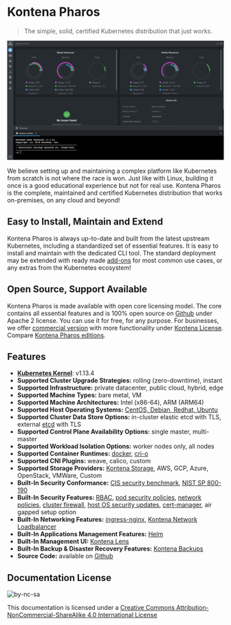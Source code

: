 # Kontena Pharos

> The simple, solid, certified Kubernetes distribution that just works.

![Lens Dashboard](/images/lens-dashboard.png)

We believe setting up and maintaining a complex platform like Kubernetes from scratch is not where the race is won. Just like with Linux, building it once is a good educational experience but not for real use. Kontena Pharos is the complete, maintained and certified Kubernetes distribution that works on-premises, on any cloud and beyond!

## Easy to Install, Maintain and Extend

Kontena Pharos is always up-to-date and built from the latest upstream Kubernetes, including a standardized set of essential features. It is easy to install and maintain with the dedicated CLI tool. The standard deployment may be extended with ready made [add-ons](addons/README.md) for most common use cases, or any extras from the Kubernetes ecosystem!

## Open Source, Support Available

Kontena Pharos is made available with open core licensing model. The core contains all essential features and is 100% open source on [Github](https://github.com/kontena/pharos-cluster) under Apache 2 license. You can use it for free, for any purpose. For businesses, we offer [commercial version](https://kontena.io/pharos/#pricing) with more functionality under [Kontena License](https://github.com/kontena/pharos-cluster/blob/master/licenses/KONTENA.md). Compare [Kontena Pharos editions](editions.md). 

## Features

- **[Kubernetes Kernel](https://github.com/kubernetes/kubernetes)**: v1.13.4
- **Supported Cluster Upgrade Strategies:** rolling (zero-downtime), instant
- **Supported Infrastructure:** private datacenter, public cloud, hybrid, edge
- **Supported Machine Types:** bare metal, VM
- **Supported Machine Architectures:** Intel (x86-64), ARM (ARM64)
- **Supported Host Operating Systems:** [CentOS, Debian, Redhat, Ubuntu](requirements.md)
- **Supported Cluster Data Store Options:** in-cluster elastic etcd with TLS, external [etcd](https://coreos.com/etcd/) with TLS
- **Supported Control Plane Availability Options:** single master, multi-master
- **Supported Workload Isolation Options:** worker nodes only, all nodes
- **Supported Container Runtimes:** [docker](https://mobyproject.org/), [cri-o](http://cri-o.io/)
- **Supported CNI Plugins:** weave, calico, custom
- **Supported Storage Providers:** [Kontena Storage](addons/kontena-storage.md), AWS, GCP, Azure, OpenStack, VMWare, Custom
- **Built-In Security Conformance:** [CIS security benchmark](https://www.cisecurity.org/benchmark/kubernetes/), [NIST SP 800-190](https://csrc.nist.gov/publications/detail/sp/800-190/final)
- **Built-In Security Features:** [RBAC](https://kubernetes.io/docs/admin/authorization/rbac/), [pod security policies](https://kubernetes.io/docs/concepts/policy/pod-security-policy/), [network policies](https://kubernetes.io/docs/concepts/services-networking/network-policies/), [cluster firewall](networking/README.md#firewalld), [host OS security updates](addons/host-upgrades.md), [cert-manager](addons/cert-manager.md), air gapped setup option
- **Built-In Networking Features:** [ingress-nginx](addons/ingress-nginx.md), [Kontena Network Loadbalancer](addons/kontena-network-lb.md)
- **Built-In Applications Management Features:** [Helm](addons/helm.md)
- **Built-In Management UI:** [Kontena Lens](addons/kontena-lens.md)
- **Built-In Backup & Disaster Recovery Features:** [Kontena Backups](addons/kontena-backup.md)
- **Source Code:** available on [Github](https://github.com/kontena/pharos-cluster/)

## Documentation License

![by-nc-sa](https://i.creativecommons.org/l/by-nc-sa/4.0/88x31.png)

This documentation is licensed under a [Creative Commons Attribution-NonCommercial-ShareAlike 4.0 International License](http://creativecommons.org/licenses/by-nc-sa/4.0/)
